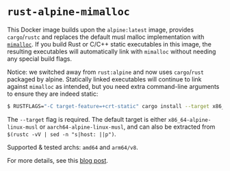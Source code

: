# `rust-alpine-mimalloc`

This Docker image builds upon the `alpine:latest` image, provides
`cargo`/`rustc` and replaces the default musl malloc implementation
with [`mimalloc`](https://github.com/microsoft/mimalloc). If you build
Rust or C/C++ static executables in this image, the resulting
executables will automatically link with `mimalloc` without needing
any special build flags.

Notice: we switched away from `rust:alpine` and now uses
`cargo`/`rust` packaged by alpine. Statically linked executables will
continue to link against `mimalloc` as intended, but you need extra
command-line arguments to ensure they are indeed static:

```sh
$ RUSTFLAGS="-C target-feature=+crt-static" cargo install --target x86_64-alpine-linux-musl foo
```

The `--target` flag is required. The default target is either
`x86_64-alpine-linux-musl` or `aarch64-alpine-linux-musl`, and can
also be extracted from `$(rustc -vV | sed -n "s|host: ||p")`.

Supported & tested archs: `amd64` and `arm64/v8`.

For more details, see this [blog
post](https://www.tweag.io/blog/2023-08-10-rust-static-link-with-mimalloc).
